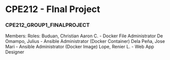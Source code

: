 # CPE212 - FInal Project
### CPE212_GROUP1_FINALPROJECT

Members:                     Roles:
Buduan, Christian Aaron C.   - Docker File Administrator
De Omampo, Julius            - Ansible Administrator (Docker Container)
Dela Peña, Jose Mari         - Ansible Administrator (Docker Image)
Lope, Renier L.              - Web App Designer

